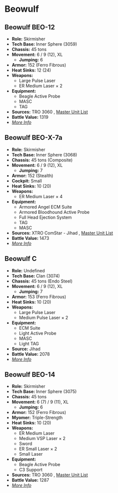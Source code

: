 # Beowulf 

## Beowulf BEO-12 

- **Role:** Skirmisher 
- **Tech Base:** Inner Sphere (3059) 
- **Chassis:** 45 tons 
- **Movement:** 6 / 9 (12), XL 
  - **Jumping:** 6 
- **Armor:** 152 (Ferro Fibrous) 
- **Heat Sinks:** 12 (24) 
- **Weapons:** 
  - Large Pulse Laser 
  - ER Medium Laser × 2 
- **Equipment:** 
  - Beagle Active Probe 
  - MASC 
  - TAG 
- **Sources:** TRO 3060 , [Master Unit List](http://masterunitlist.info/Unit/Details/327/beowulf-beo-12) 
- **Battle Value:** 1319 
- [*More Info*](beowulf/beowulf_beo-12.md) 

## Beowulf BEO-X-7a 

- **Role:** Skirmisher 
- **Tech Base:** Inner Sphere (3068) 
- **Chassis:** 45 tons (Composite) 
- **Movement:** 6 / 9 (12), XL 
  - **Jumping:** 7 
- **Armor:** 152 (Stealth) 
- **Cockpit:** Small 
- **Heat Sinks:** 10 (20) 
- **Weapons:** 
  - ER Medium Laser × 4 
- **Equipment:** 
  - Armored Angel ECM Suite 
  - Armored Bloodhound Active Probe 
  - Full Head Ejection System 
  - TAG 
  - MASC 
- **Sources:** XTRO ComStar - Jihad , [Master Unit List](http://masterunitlist.info/Unit/Details/5548/beowulf-beo-x-7a) 
- **Battle Value:** 1473 
- [*More Info*](beowulf/beowulf_beo-x-7a.md) 

## Beowulf C 

- **Role:** Undefined 
- **Tech Base:** Clan (3074) 
- **Chassis:** 45 tons (Endo Steel) 
- **Movement:** 6 / 9 (12), XL 
  - **Jumping:** 7 
- **Armor:** 153 (Ferro Fibrous) 
- **Heat Sinks:** 10 (20) 
- **Weapons:** 
  - Large Pulse Laser 
  - Medium Pulse Laser × 2 
- **Equipment:** 
  - ECM Suite 
  - Light Active Probe 
  - MASC 
  - Light TAG 
- **Source:** Jihad 
- **Battle Value:** 2078 
- [*More Info*](beowulf/beowulf_c.md) 

## Beowulf BEO-14 

- **Role:** Skirmisher 
- **Tech Base:** Inner Sphere (3075) 
- **Chassis:** 45 tons 
- **Movement:** 6 (7) / 9 (11), XL 
  - **Jumping:** 6 
- **Armor:** 152 (Ferro Fibrous) 
- **Myomer:** Triple-Strength 
- **Heat Sinks:** 10 (20) 
- **Weapons:** 
  - ER Medium Laser 
  - Medium VSP Laser × 2 
  - Sword 
  - ER Small Laser × 2 
  - Small Laser 
- **Equipment:** 
  - Beagle Active Probe 
  - C3 Support 
- **Sources:** TRO 3060 , [Master Unit List](http://masterunitlist.info/Unit/Details/328/beowulf-beo-14) 
- **Battle Value:** 1287 
- [*More Info*](beowulf/beowulf_beo-14.md) 

